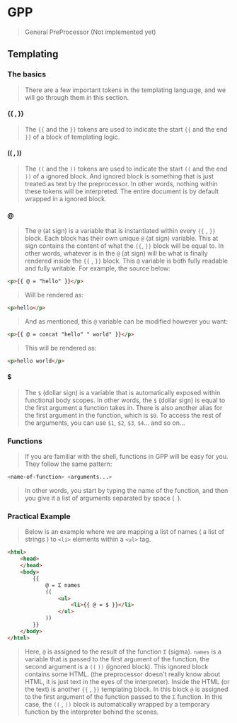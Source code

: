 # GPP
> General PreProcessor
> (Not implemented yet)

## Templating
### The basics
> There are a few important tokens in the templating language,
> and we will go through them in this section.
#### {{ , }}
> The `{{` and the `}}` tokens are used to indicate the start `{{` and the end `}}`
> of a block of templating logic.
#### (( , ))
> The `((` and the `))` tokens are used to indicate the start `((` and the end `))`
> of a ignored block.
> And ignored block is something that is just treated as text by the preprocessor.
> In other words, nothing within these tokens will be interpreted.
> The entire document is by default wrapped in a ignored block.
#### @
> The `@` (at sign) is a variable that is instantiated within every `{{` , `}}` block.
> Each block has their own unique `@` (at sign) variable.
> This at sign contains the content of what the `{{`, `}}` block will be equal to.
> In other words, whatever is in the `@` (at sign) will be what is finally rendered
> inside the `{{` , `}}` block.
> This `@` variable is both fully readable and fully writable.
> For example, the source below:
```html
<p>{{ @ = "hello" }}</p>
```
> Will be rendered as:
```html
<p>hello</p>
```
> And as mentioned, this `@` variable can be modified however you want:
```html
<p>{{ @ = concat "hello" " world" }}</p>
```
> This will be rendered as:
```html
<p>hello world</p>
```
#### $
> The `$` (dollar sign) is a variable that is automatically exposed within functional
> body scopes.
> In other words, the `$` (dollar sign) is equal to the first argument a function takes in.
> There is also another alias for the first argument in the function, which is `$0`.
> To access the rest of the arguments, you can use `$1`, `$2`, `$3`, `$4`...
> and so on...
### Functions
> If you are familiar with the shell, functions in GPP will be easy for you.
> They follow the same pattern:
```bash
<name-of-function> <arguments...>
```
> In other words, you start by typing the name of the function,
> and then you give it a list of arguments separated by space (` `).
### Practical Example
> Below is an example where we are mapping a list of names ( a list of strings )
> to `<li>` elements within a `<ul>` tag.
```html
<html>
    <head>
    </head>
    <body>
        {{
            @ = Σ names
            ((
                <ul>
                    <li>{{ @ = $ }}</li>
                </ul>
            ))
        }}
    </body>
</html>
```
> Here, `@` is assigned to the result of the function `Σ` (sigma).
> `names` is a variable that is passed to the first argument of the function,
> the second argument is a `((` `))` (ignored block).
> This ignored block contains some HTML.
> (the preprocessor doesn't really know about HTML, it is just text in the eyes of the interpreter).
> Inside the HTML (or the text) is another `{{` , `}}` templating block.
> In this block `@` is assigned to the first argument of the function passed to the
> `Σ` function.
> In this case, the `((` , `))` block is automatically wrapped by a temporary function
> by the interpreter behind the scenes.

